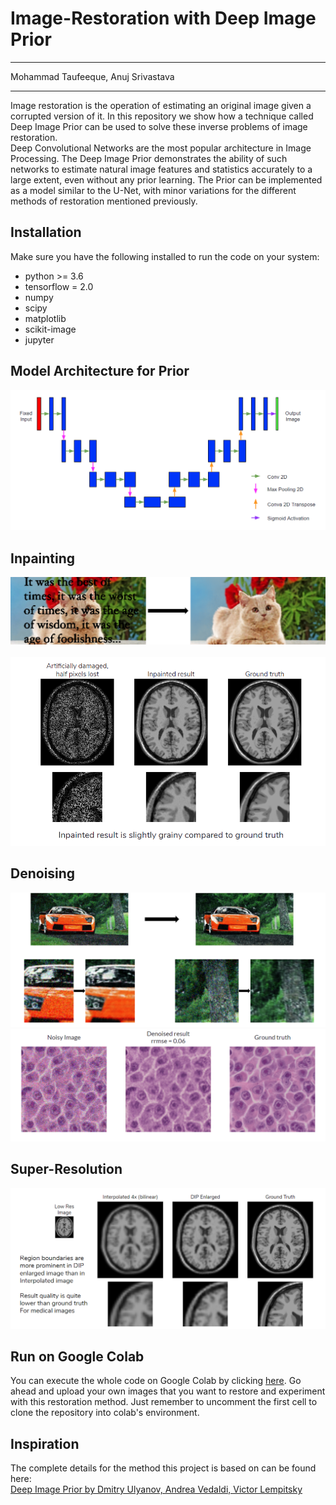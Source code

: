 # Image-Restoration with Deep Image Prior
---

Mohammad Taufeeque, Anuj Srivastava

---

Image restoration is the operation of estimating an original image given a corrupted version of it.
In this repository we show how a technique called Deep Image Prior can be used to solve these inverse 
problems of image restoration. <br/>
Deep Convolutional Networks are the most popular architecture in Image Processing.
The Deep Image Prior demonstrates the ability of such networks to estimate natural image features and statistics accurately to a large extent, even without any prior learning.
The Prior can be implemented as a model similar to the U-Net, with minor variations for the different methods of restoration mentioned previously.


## Installation
Make sure you have the following installed to run the code on your system:
- python >= 3.6
- tensorflow = 2.0
- numpy
- scipy
- matplotlib
- scikit-image
- jupyter


## Model Architecture for Prior
![](data/model_white.png)

## Inpainting
![](data/cat_restoration.png)
<br/>
<br/>
![](data/mri_inpr.png)

## Denoising
![](data/carr.png)
![](data/histologyr.png)

## Super-Resolution
![](data/superresr.png)

## Run on Google Colab
You can execute the whole code on Google Colab by clicking [here](https://colab.research.google.com/github/anuj27596/image-restoration/blob/master/image_restoration.ipynb).
Go ahead and upload your own images that you want to restore and experiment with this restoration method. Just remember to uncomment the first cell to clone the repository into colab's environment.

## Inspiration
The complete details for the method this project is based on can be found here: <br/>
[Deep Image Prior by Dmitry Ulyanov, Andrea Vedaldi, Victor Lempitsky](https://dmitryulyanov.github.io/deep_image_prior)
